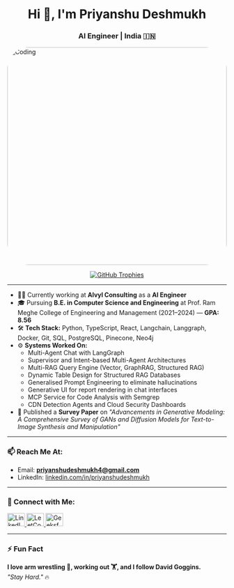 <h1 align="center">Hi 🐯, I'm Priyanshu Deshmukh</h1>
<h3 align="center">AI Engineer | India 🇮🇳</h3>
<img class="bg" align="center" alt="Coding" width="100%" height="500px" style="border-radius: 50px;" src="https://thumbs.gfycat.com/CircularDefinitiveAsianelephant-size_restricted.gif">

<p align="center">
  <a href="https://github.com/ryo-ma/github-profile-trophy">
    <img src="https://github-profile-trophy.vercel.app/?username=priyansh4320" alt="GitHub Trophies" />
  </a>
</p>

---

- 👨‍💻 Currently working at **Alvyl Consulting** as a **AI Engineer**
- 🎓 Pursuing **B.E. in Computer Science and Engineering** at Prof. Ram Meghe College of Engineering and Management (2021–2024) — **GPA: 8.56**
- 🛠️ **Tech Stack:** Python, TypeScript, React, Langchain, Langgraph, Docker, Git, SQL, PostgreSQL, Pinecone, Neo4j
- ⚙️ **Systems Worked On:**
  - Multi-Agent Chat with LangGraph
  - Supervisor and Intent-based Multi-Agent Architectures
  - Multi-RAG Query Engine (Vector, GraphRAG, Structured RAG)
  - Dynamic Table Design for Structured RAG Databases
  - Generalised Prompt Engineering to eliminate hallucinations
  - Generative UI for report rendering in chat interfaces
  - MCP Service for Code Analysis with Semgrep
  - CDN Detection Agents and Cloud Security Dashboards
- 📄 Published a **Survey Paper** on *"Advancements in Generative Modeling: A Comprehensive Survey of GANs and Diffusion Models for Text-to-Image Synthesis and Manipulation"*

---

### 📫 Reach Me At:
- Email: **priyanshudeshmukh4@gmail.com** 
- LinkedIn: [linkedin.com/in/priyanshudeshmukh](https://www.linkedin.com/in/priyanshudeshmukh/)

---

### 🔗 Connect with Me:
<p align="left">
  <a href="https://www.linkedin.com/in/priyanshudeshmukh/" target="_blank">
    <img src="https://raw.githubusercontent.com/rahuldkjain/github-profile-readme-generator/master/src/images/icons/Social/linked-in-alt.svg" alt="LinkedIn" width="40" height="30" />
  </a>
  <a href="https://leetcode.com/priyanshudeshmukh4/" target="_blank">
    <img src="https://raw.githubusercontent.com/rahuldkjain/github-profile-readme-generator/master/src/images/icons/Social/leet-code.svg" alt="LeetCode" width="40" height="30" />
  </a>
  <a href="https://auth.geeksforgeeks.org/user/priyanshudeshmukh4" target="_blank">
    <img src="https://raw.githubusercontent.com/rahuldkjain/github-profile-readme-generator/master/src/images/icons/Social/geeks-for-geeks.svg" alt="GeeksforGeeks" width="40" height="30" />
  </a>
</p>

---

### ⚡ Fun Fact
**I love arm wrestling 💪, working out 🏋️, and I follow David Goggins.**  
_"Stay Hard."_ 🔥

